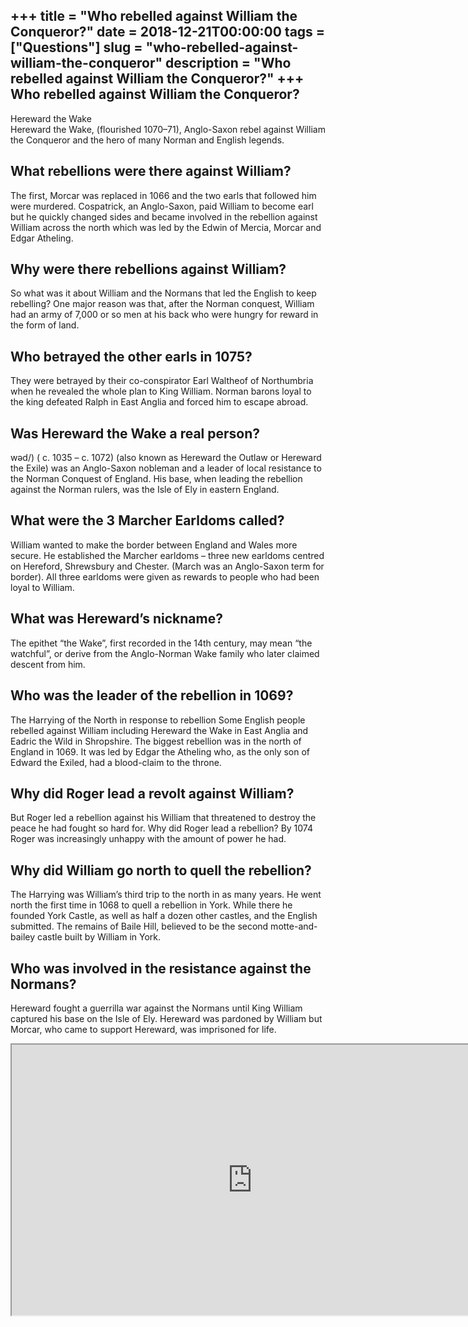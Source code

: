 +++
title = "Who rebelled against William the Conqueror?"
date = 2018-12-21T00:00:00
tags = ["Questions"]
slug = "who-rebelled-against-william-the-conqueror"
description = "Who rebelled against William the Conqueror?"
+++
Who rebelled against William the Conqueror?
-------------------------------------------

Hereward the Wake  
Hereward the Wake, (flourished 1070–71), Anglo-Saxon rebel against William the Conqueror and the hero of many Norman and English legends.

What rebellions were there against William?
-------------------------------------------

The first, Morcar was replaced in 1066 and the two earls that followed him were murdered. Cospatrick, an Anglo-Saxon, paid William to become earl but he quickly changed sides and became involved in the rebellion against William across the north which was led by the Edwin of Mercia, Morcar and Edgar Atheling.

Why were there rebellions against William?
------------------------------------------

So what was it about William and the Normans that led the English to keep rebelling? One major reason was that, after the Norman conquest, William had an army of 7,000 or so men at his back who were hungry for reward in the form of land.

Who betrayed the other earls in 1075?
-------------------------------------

They were betrayed by their co-conspirator Earl Waltheof of Northumbria when he revealed the whole plan to King William. Norman barons loyal to the king defeated Ralph in East Anglia and forced him to escape abroad.

Was Hereward the Wake a real person?
------------------------------------

wəd/) ( c. 1035 – c. 1072) (also known as Hereward the Outlaw or Hereward the Exile) was an Anglo-Saxon nobleman and a leader of local resistance to the Norman Conquest of England. His base, when leading the rebellion against the Norman rulers, was the Isle of Ely in eastern England.

What were the 3 Marcher Earldoms called?
----------------------------------------

William wanted to make the border between England and Wales more secure. He established the Marcher earldoms – three new earldoms centred on Hereford, Shrewsbury and Chester. (March was an Anglo-Saxon term for border). All three earldoms were given as rewards to people who had been loyal to William.

What was Hereward’s nickname?
-----------------------------

The epithet “the Wake”, first recorded in the 14th century, may mean “the watchful”, or derive from the Anglo-Norman Wake family who later claimed descent from him.

Who was the leader of the rebellion in 1069?
--------------------------------------------

The Harrying of the North in response to rebellion Some English people rebelled against William including Hereward the Wake in East Anglia and Eadric the Wild in Shropshire. The biggest rebellion was in the north of England in 1069. It was led by Edgar the Atheling who, as the only son of Edward the Exiled, had a blood-claim to the throne.

Why did Roger lead a revolt against William?
--------------------------------------------

But Roger led a rebellion against his William that threatened to destroy the peace he had fought so hard for. Why did Roger lead a rebellion? By 1074 Roger was increasingly unhappy with the amount of power he had.

Why did William go north to quell the rebellion?
------------------------------------------------

The Harrying was William’s third trip to the north in as many years. He went north the first time in 1068 to quell a rebellion in York. While there he founded York Castle, as well as half a dozen other castles, and the English submitted. The remains of Baile Hill, believed to be the second motte-and-bailey castle built by William in York.

Who was involved in the resistance against the Normans?
-------------------------------------------------------

Hereward fought a guerrilla war against the Normans until King William captured his base on the Isle of Ely. Hereward was pardoned by William but Morcar, who came to support Hereward, was imprisoned for life.

<iframe allow="accelerometer; autoplay; clipboard-write; encrypted-media; gyroscope; picture-in-picture" allowfullscreen="" class="__youtube_prefs__  epyt-is-override  no-lazyload" data-no-lazy="1" data-origheight="433" data-origwidth="770" data-skipgform_ajax_framebjll="" height="433" id="_ytid_28191" loading="lazy" src="https://www.youtube.com/embed/Jl3K63Rbygw?enablejsapi=1&autoplay=0&cc_load_policy=0&cc_lang_pref=&iv_load_policy=1&loop=0&modestbranding=0&rel=1&fs=1&playsinline=0&autohide=2&theme=dark&color=red&controls=1&" title="YouTube player" width="770"></iframe>